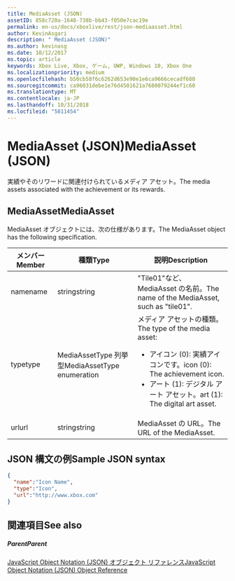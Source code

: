 ```yaml
---
title: MediaAsset (JSON)
assetID: 858c720a-1648-738b-bb43-f050e7cac19e
permalink: en-us/docs/xboxlive/rest/json-mediaasset.html
author: KevinAsgari
description: " MediaAsset (JSON)"
ms.author: kevinasg
ms.date: 10/12/2017
ms.topic: article
keywords: Xbox Live, Xbox, ゲーム, UWP, Windows 10, Xbox One
ms.localizationpriority: medium
ms.openlocfilehash: b50cb58f6c6262d653e90e1e6ca9666cecadf680
ms.sourcegitcommit: ca96031debe1e76d4501621a7680079244ef1c60
ms.translationtype: MT
ms.contentlocale: ja-JP
ms.lasthandoff: 10/31/2018
ms.locfileid: "5811454"
---
```

# <a name="mediaasset-json"></a><span data-ttu-id="52fc3-104">MediaAsset (JSON)</span><span class="sxs-lookup"><span data-stu-id="52fc3-104">MediaAsset (JSON)</span></span>
<span data-ttu-id="52fc3-105">実績やそのリワードに関連付けられているメディア アセット。</span><span class="sxs-lookup"><span data-stu-id="52fc3-105">The media assets associated with the achievement or its rewards.</span></span>
<a id="ID4EN"></a>


## <a name="mediaasset"></a><span data-ttu-id="52fc3-106">MediaAsset</span><span class="sxs-lookup"><span data-stu-id="52fc3-106">MediaAsset</span></span>

<span data-ttu-id="52fc3-107">MediaAsset オブジェクトには、次の仕様があります。</span><span class="sxs-lookup"><span data-stu-id="52fc3-107">The MediaAsset object has the following specification.</span></span>

| <span data-ttu-id="52fc3-108">メンバー</span><span class="sxs-lookup"><span data-stu-id="52fc3-108">Member</span></span>| <span data-ttu-id="52fc3-109">種類</span><span class="sxs-lookup"><span data-stu-id="52fc3-109">Type</span></span>| <span data-ttu-id="52fc3-110">説明</span><span class="sxs-lookup"><span data-stu-id="52fc3-110">Description</span></span>|
| --- | --- | --- |
| <span data-ttu-id="52fc3-111">name</span><span class="sxs-lookup"><span data-stu-id="52fc3-111">name</span></span>| <span data-ttu-id="52fc3-112">string</span><span class="sxs-lookup"><span data-stu-id="52fc3-112">string</span></span>| <span data-ttu-id="52fc3-113">"Tile01"など、MediaAsset の名前。</span><span class="sxs-lookup"><span data-stu-id="52fc3-113">The name of the MediaAsset, such as "tile01".</span></span>|
| <span data-ttu-id="52fc3-114">type</span><span class="sxs-lookup"><span data-stu-id="52fc3-114">type</span></span>| <span data-ttu-id="52fc3-115">MediaAssetType 列挙型</span><span class="sxs-lookup"><span data-stu-id="52fc3-115">MediaAssetType enumeration</span></span>| <span data-ttu-id="52fc3-116">メディア アセットの種類。</span><span class="sxs-lookup"><span data-stu-id="52fc3-116">The type of the media asset:</span></span> <ul><li><span data-ttu-id="52fc3-117">アイコン (0): 実績アイコンです。</span><span class="sxs-lookup"><span data-stu-id="52fc3-117">icon (0): The achievement icon.</span></span></li><li><span data-ttu-id="52fc3-118">アート (1): デジタル アート アセット。</span><span class="sxs-lookup"><span data-stu-id="52fc3-118">art (1): The digital art asset.</span></span></li></ul> | 
| <span data-ttu-id="52fc3-119">url</span><span class="sxs-lookup"><span data-stu-id="52fc3-119">url</span></span>| <span data-ttu-id="52fc3-120">string</span><span class="sxs-lookup"><span data-stu-id="52fc3-120">string</span></span>| <span data-ttu-id="52fc3-121">MediaAsset の URL。</span><span class="sxs-lookup"><span data-stu-id="52fc3-121">The URL of the MediaAsset.</span></span>|

<a id="ID4EFC"></a>


## <a name="sample-json-syntax"></a><span data-ttu-id="52fc3-122">JSON 構文の例</span><span class="sxs-lookup"><span data-stu-id="52fc3-122">Sample JSON syntax</span></span>


```json
{
  "name":"Icon Name",
  "type":"Icon",
  "url":"http://www.xbox.com"
}

```


<a id="ID4EOC"></a>


## <a name="see-also"></a><span data-ttu-id="52fc3-123">関連項目</span><span class="sxs-lookup"><span data-stu-id="52fc3-123">See also</span></span>

<a id="ID4EQC"></a>


##### <a name="parent"></a><span data-ttu-id="52fc3-124">Parent</span><span class="sxs-lookup"><span data-stu-id="52fc3-124">Parent</span></span>

[<span data-ttu-id="52fc3-125">JavaScript Object Notation (JSON) オブジェクト リファレンス</span><span class="sxs-lookup"><span data-stu-id="52fc3-125">JavaScript Object Notation (JSON) Object Reference</span></span>](atoc-xboxlivews-reference-json.md)
